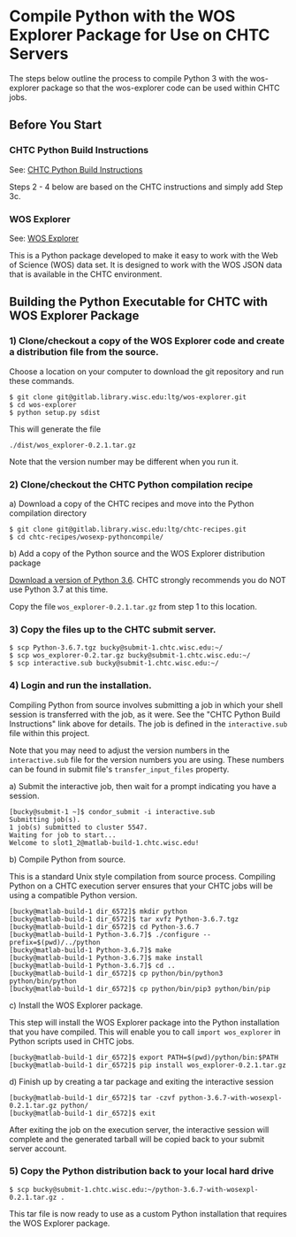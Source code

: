 # Compile Python with the WOS Explorer Package for Use on CHTC Servers

The steps below outline the process to compile Python 3 with the wos-explorer package so that the wos-explorer code can be used within CHTC jobs.

## Before You Start

### CHTC Python Build Instructions

See: [CHTC Python Build Instructions](http://chtc.cs.wisc.edu/python-jobs)

Steps 2 - 4 below are based on the CHTC instructions and simply add Step 3c.

### WOS Explorer

See: [WOS Explorer](https://gitlab.library.wisc.edu/ltg/wos-explorer)

This is a Python package developed to make it easy to work with the Web of Science (WOS) data set. It is designed to work with the WOS JSON data that is available in the CHTC environment.

## Building the Python Executable for CHTC with WOS Explorer Package

### 1) Clone/checkout a copy of the WOS Explorer code and create a distribution file from the source.

Choose a location on your computer to download the git repository and run these commands.

```
$ git clone git@gitlab.library.wisc.edu:ltg/wos-explorer.git
$ cd wos-explorer
$ python setup.py sdist
```

This will generate the file

`./dist/wos_explorer-0.2.1.tar.gz`

Note that the version number may be different when you run it.

### 2) Clone/checkout the CHTC Python compilation recipe

a) Download a copy of the CHTC recipes and move into the Python compilation directory

```
$ git clone git@gitlab.library.wisc.edu:ltg/chtc-recipes.git
$ cd chtc-recipes/wosexp-pythoncompile/
```

b) Add a copy of the Python source and the WOS Explorer distribution package

[Download a version of Python 3.6](https://www.python.org/downloads/source/). CHTC strongly recommends you do NOT use Python 3.7 at this time.

Copy the file `wos_explorer-0.2.1.tar.gz` from step 1 to this location.

### 3) Copy the files up to the CHTC submit server.

```
$ scp Python-3.6.7.tgz bucky@submit-1.chtc.wisc.edu:~/
$ scp wos_explorer-0.2.tar.gz bucky@submit-1.chtc.wisc.edu:~/
$ scp interactive.sub bucky@submit-1.chtc.wisc.edu:~/
```

### 4) Login and run the installation.

Compiling Python from source involves submitting a job in which your shell session is transferred with the job, as it were. See the "CHTC Python Build Instructions" link above for details. The job is defined in the `interactive.sub` file within this project.

Note that you may need to adjust the version numbers in the `interactive.sub` file for the version numbers you are using. These numbers can be found in submit file's `transfer_input_files` property.

a) Submit the interactive job, then wait for a prompt indicating you have a session.

```
[bucky@submit-1 ~]$ condor_submit -i interactive.sub
Submitting job(s).
1 job(s) submitted to cluster 5547.
Waiting for job to start...
Welcome to slot1_2@matlab-build-1.chtc.wisc.edu!
```

b) Compile Python from source.

This is a standard Unix style compilation from source process. Compiling Python on a CHTC execution server ensures that your CHTC jobs will be using a compatible Python version.

```
[bucky@matlab-build-1 dir_6572]$ mkdir python
[bucky@matlab-build-1 dir_6572]$ tar xvfz Python-3.6.7.tgz
[bucky@matlab-build-1 dir_6572]$ cd Python-3.6.7
[bucky@matlab-build-1 Python-3.6.7]$ ./configure --prefix=$(pwd)/../python
[bucky@matlab-build-1 Python-3.6.7]$ make
[bucky@matlab-build-1 Python-3.6.7]$ make install
[bucky@matlab-build-1 Python-3.6.7]$ cd ..
[bucky@matlab-build-1 dir_6572]$ cp python/bin/python3 python/bin/python
[bucky@matlab-build-1 dir_6572]$ cp python/bin/pip3 python/bin/pip
```

c) Install the WOS Explorer package.

This step will install the WOS Explorer package into the Python installation that you have compiled. This will enable you to call `import wos_explorer` in Python scripts used in CHTC jobs.

```
[bucky@matlab-build-1 dir_6572]$ export PATH=$(pwd)/python/bin:$PATH
[bucky@matlab-build-1 dir_6572]$ pip install wos_explorer-0.2.1.tar.gz
```

d) Finish up by creating a tar package and exiting the interactive session

```
[bucky@matlab-build-1 dir_6572]$ tar -czvf python-3.6.7-with-wosexpl-0.2.1.tar.gz python/
[bucky@matlab-build-1 dir_6572]$ exit
```

After exiting the job on the execution server, the interactive session will complete and the generated tarball will be copied back to your submit server account.

### 5) Copy the Python distribution back to your local hard drive

```
$ scp bucky@submit-1.chtc.wisc.edu:~/python-3.6.7-with-wosexpl-0.2.1.tar.gz .
```

This tar file is now ready to use as a custom Python installation that requires the WOS Explorer package.
